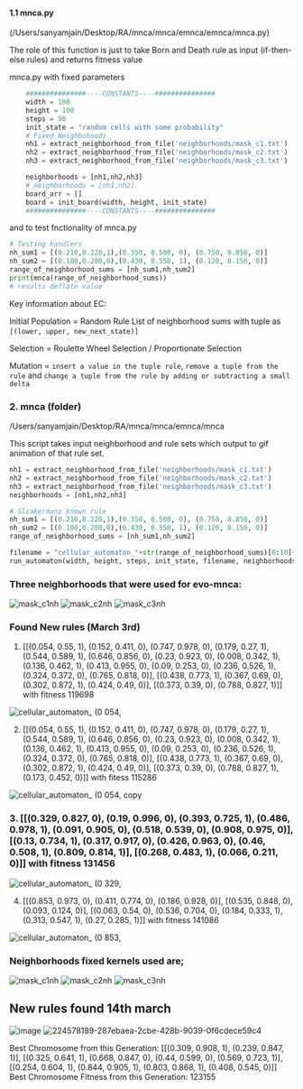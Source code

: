 
#### 1.1 mnca.py 
(/Users/sanyamjain/Desktop/RA/mnca/mnca/emnca/emnca/mnca.py)

The role of this function is just to take Born and Death rule as input (if-then-else rules) and returns fitness value

mnca.py with fixed parameters
```python
    ###############----CONSTANTS----###############
    width = 100
    height = 100
    steps = 50
    init_state = "random cells with some probability"
    # Fixed Neighbohoods
    nh1 = extract_neighborhood_from_file('neighborhoods/mask_c1.txt')
    nh2 = extract_neighborhood_from_file('neighborhoods/mask_c2.txt')
    nh3 = extract_neighborhood_from_file('neighborhoods/mask_c3.txt')

    neighborhoods = [nh1,nh2,nh3]
    # neighborhoods = [nh1,nh2]
    board_arr = []
    board = init_board(width, height, init_state)
    ###############----CONSTANTS----###############
```
and to test fnctionality of mnca.py
```python
# Testing handlers
nh_sum1 = [(0.210,0.220,1),(0.350, 0.500, 0), (0.750, 0.850, 0)]
nh_sum2 = [(0.100,0.280,0),(0.430, 0.550, 1), (0.120, 0.150, 0)]
range_of_neighborhood_sums = [nh_sum1,nh_sum2]
print(mnca(range_of_neighborhood_sums))
# results deflate value
```

Key information about EC:

Initial Population = Random Rule List of neighborhood sums with tuple as ```[(lower, upper, new_next_state)]```
<image of A pictorial explanation for a population>

Selection = Roulette Wheel Selection / Proportionate Selection

Mutation = ```insert a value in the tuple rule```, ```remove a tuple from the rule``` and ```change a tuple from the rule by adding or subtracting a small delta ```






### 2. mnca (folder)

/Users/sanyamjain/Desktop/RA/mnca/mnca/emnca/mnca

This script takes input neighborhood and rule sets which output to gif animation of that rule set.

```python
nh1 = extract_neighborhood_from_file('neighborhoods/mask_c1.txt')
nh2 = extract_neighborhood_from_file('neighborhoods/mask_c2.txt')
nh3 = extract_neighborhood_from_file('neighborhoods/mask_c3.txt')
neighborhoods = [nh1,nh2,nh3]

# Slcakermanz known rule
nh_sum1 = [(0.210,0.220,1),(0.350, 0.500, 0), (0.750, 0.850, 0)]
nh_sum2 = [(0.100,0.280,0),(0.430, 0.550, 1), (0.120, 0.150, 0)]
range_of_neighborhood_sums = [nh_sum1,nh_sum2]

filename = "cellular_automaton_"+str(range_of_neighborhood_sums)[0:10]+".mp4"
run_automaton(width, height, steps, init_state, filename, neighborhoods, range_of_neighborhood_sums)
```

### Three neighborhoods that were used for evo-mnca:

![mask_c1nh](https://user-images.githubusercontent.com/13884479/222755848-b86e2fc2-2f28-4793-bf4d-d868b1572164.png) ![mask_c2nh](https://user-images.githubusercontent.com/13884479/222755861-cfba60af-cc63-49e9-aadf-1f5c5fa0a3df.png) ![mask_c3nh](https://user-images.githubusercontent.com/13884479/222755910-c8316de6-9c37-4dc9-91da-2802b6e03537.png)


### Found New rules (March 3rd)

1. [[(0.054, 0.55, 1), (0.152, 0.411, 0), (0.747, 0.978, 0), (0.179, 0.27, 1), (0.544, 0.589, 1), (0.646, 0.856, 0), (0.23, 0.923, 0), (0.008, 0.342, 1), (0.136, 0.462, 1), (0.413, 0.955, 0), (0.09, 0.253, 0), (0.236, 0.526, 1), (0.324, 0.372, 0), (0.765, 0.818, 0)], [(0.438, 0.773, 1), (0.367, 0.69, 0), (0.302, 0.872, 1), (0.424, 0.49, 0)], [(0.373, 0.39, 0), (0.788, 0.827, 1)]]	with fitness 119698

![cellular_automaton_ (0 054, ](https://user-images.githubusercontent.com/13884479/222593047-7edb49d6-767e-44e1-b375-ef0c15f9e7db.gif)


2. [[(0.054, 0.55, 1), (0.152, 0.411, 0), (0.747, 0.978, 0), (0.179, 0.27, 1), (0.544, 0.589, 1), (0.646, 0.856, 0), (0.23, 0.923, 0), (0.008, 0.342, 1), (0.136, 0.462, 1), (0.413, 0.955, 0), (0.09, 0.253, 0), (0.236, 0.526, 1), (0.324, 0.372, 0), (0.765, 0.818, 0)], [(0.438, 0.773, 1), (0.367, 0.69, 0), (0.302, 0.872, 1), (0.424, 0.49, 0)], [(0.373, 0.39, 0), (0.788, 0.827, 1), (0.173, 0.452, 0)]]	with fitess 115286

![cellular_automaton_ (0 054,  copy](https://user-images.githubusercontent.com/13884479/222593065-069e704f-6e57-4d21-9e0a-fcf1f389d872.gif)


### 3. [[(0.329, 0.827, 0), (0.19, 0.996, 0), (0.393, 0.725, 1), (0.486, 0.978, 1), (0.091, 0.905, 0), (0.518, 0.539, 0), (0.908, 0.975, 0)], [(0.13, 0.734, 1), (0.317, 0.917, 0), (0.426, 0.963, 0), (0.46, 0.508, 1), (0.809, 0.814, 1)], [(0.268, 0.483, 1), (0.066, 0.211, 0)]]	with fitness 131456

![cellular_automaton_ (0 329, ](https://user-images.githubusercontent.com/13884479/222593087-829711fc-53e4-4b45-8b90-ccd729532309.gif)


4. [[(0.853, 0.973, 0), (0.411, 0.774, 0), (0.186, 0.928, 0)], [(0.535, 0.848, 0), (0.093, 0.124, 0)], [(0.063, 0.54, 0), (0.536, 0.704, 0), (0.184, 0.333, 1), (0.313, 0.547, 1), (0.27, 0.285, 1)]]	with fitness 141086

![cellular_automaton_ (0 853, ](https://user-images.githubusercontent.com/13884479/222593122-578d5993-07fd-46cd-bd4c-97127c9a3927.gif)



### Neighborhoods fixed kernels used are;

![mask_c1nh](https://user-images.githubusercontent.com/13884479/222757101-deaafca8-f35c-4de7-a907-32107b42e8bf.png) ![mask_c2nh](https://user-images.githubusercontent.com/13884479/222757133-a32deb46-3778-4d7f-8497-70635cae3ed5.png) ![mask_c3nh](https://user-images.githubusercontent.com/13884479/222757154-e0cdf01f-4e1f-4460-90a5-69f6197416c2.png)



## New rules found 14th march


![image](https://user-images.githubusercontent.com/13884479/224953572-2102b291-612e-43ed-8c21-332cfaf8f19f.png)
![224578189-287ebaea-2cbe-428b-9039-0f6cdece59c4](https://user-images.githubusercontent.com/13884479/224953647-537734a8-e25e-4477-8945-dbbccf5172e3.gif)


Best Chromosome from this Generation: [[(0.309, 0.908, 1), (0.239, 0.847, 1)], [(0.325, 0.641, 1), (0.668, 0.847, 0), (0.44, 0.599, 0), (0.569, 0.723, 1)], [(0.254, 0.604, 1), (0.844, 0.905, 1), (0.803, 0.868, 1), (0.408, 0.545, 0)]] Best Chromosome Fitness from this Generation: 123155

